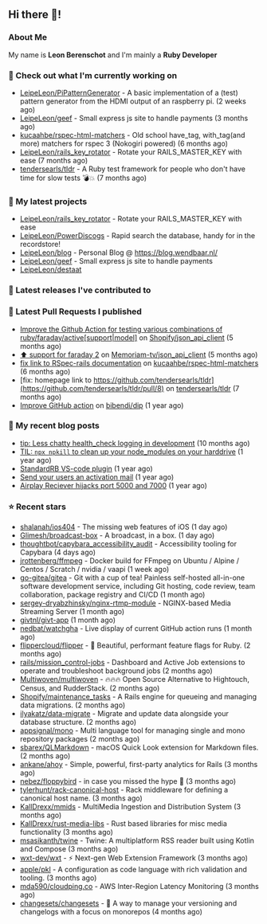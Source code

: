 ## Hi there 👋!

### About Me

My name is **Leon Berenschot** and I'm mainly a **Ruby Developer**
<br>

### 👷 Check out what I'm currently working on

- [LeipeLeon/PiPatternGenerator](https://github.com/LeipeLeon/PiPatternGenerator) - A basic implementation of a (test) pattern generator from the HDMI output of an raspberry pi. (2 weeks ago)
- [LeipeLeon/geef](https://github.com/LeipeLeon/geef) - Small express js site to handle payments (3 months ago)
- [kucaahbe/rspec-html-matchers](https://github.com/kucaahbe/rspec-html-matchers) - Old school have_tag, with_tag(and more) matchers for rspec 3 (Nokogiri powered) (6 months ago)
- [LeipeLeon/rails_key_rotator](https://github.com/LeipeLeon/rails_key_rotator) - Rotate your RAILS_MASTER_KEY with ease (7 months ago)
- [tendersearls/tldr](https://github.com/tendersearls/tldr) - A Ruby test framework for people who don&#39;t have time for slow tests 💣💥 (7 months ago)

### 🌱 My latest projects

- [LeipeLeon/rails_key_rotator](https://github.com/LeipeLeon/rails_key_rotator) - Rotate your RAILS_MASTER_KEY with ease
- [LeipeLeon/PowerDiscogs](https://github.com/LeipeLeon/PowerDiscogs) - Rapid search the database, handy for in the recordstore!
- [LeipeLeon/blog](https://github.com/LeipeLeon/blog) - Personal Blog @ https://blog.wendbaar.nl/
- [LeipeLeon/geef](https://github.com/LeipeLeon/geef) - Small express js site to handle payments
- [LeipeLeon/destaat](https://github.com/LeipeLeon/destaat)

### 🔭 Latest releases I've contributed to


### 🔨 Latest Pull Requests I published

- [Improve the Github Action for testing various combinations of ruby/faraday/active[support|model]](https://github.com/Shopify/json_api_client/pull/3) on [Shopify/json_api_client](https://github.com/Shopify/json_api_client) (5 months ago)
- [⬆️ support for faraday 2](https://github.com/Memoriam-tv/json_api_client/pull/1) on [Memoriam-tv/json_api_client](https://github.com/Memoriam-tv/json_api_client) (5 months ago)
- [fix link to RSpec-rails documentation](https://github.com/kucaahbe/rspec-html-matchers/pull/81) on [kucaahbe/rspec-html-matchers](https://github.com/kucaahbe/rspec-html-matchers) (6 months ago)
- [fix: homepage link to https://github.com/tendersearls/tldr](https://github.com/tendersearls/tldr/pull/8) on [tendersearls/tldr](https://github.com/tendersearls/tldr) (7 months ago)
- [Improve GitHub action](https://github.com/bibendi/dip/pull/159) on [bibendi/dip](https://github.com/bibendi/dip) (1 year ago)

### 📜 My recent blog posts

- [tip: Less chatty health_check logging in development](https://www.wendbaar.nl/posts/2023/07/tip_less_chatty_health_check_logging_in_development) (10 months ago)
- [TIL: `npx npkill` to clean up your node_modules on your harddrive](https://www.wendbaar.nl/posts/2023/03/til_npx_npkill_to_clean_up_your_node_modules_on_your_harddrive) (1 year ago)
- [StandardRB VS-code plugin](https://www.wendbaar.nl/posts/2023/02/standardrb_vscode_plugin) (1 year ago)
- [Send your users an activation mail](https://www.wendbaar.nl/posts/2023/02/send_your_users_an_activation_mail) (1 year ago)
- [Airplay Reciever hijacks port 5000 and 7000](https://www.wendbaar.nl/posts/2023/02/airplay_reciever_hijacks_port_5000_and_7000) (1 year ago)

### ⭐ Recent stars

- [shalanah/ios404](https://github.com/shalanah/ios404) - The missing web features of iOS (1 day ago)
- [Glimesh/broadcast-box](https://github.com/Glimesh/broadcast-box) - A broadcast, in a box.  (1 day ago)
- [thoughtbot/capybara_accessibility_audit](https://github.com/thoughtbot/capybara_accessibility_audit) - Accessibility tooling for Capybara (4 days ago)
- [jrottenberg/ffmpeg](https://github.com/jrottenberg/ffmpeg) - Docker build for FFmpeg on Ubuntu / Alpine / Centos / Scratch / nvidia / vaapi (1 week ago)
- [go-gitea/gitea](https://github.com/go-gitea/gitea) - Git with a cup of tea! Painless self-hosted all-in-one software development service, including Git hosting, code review, team collaboration, package registry and CI/CD (1 month ago)
- [sergey-dryabzhinsky/nginx-rtmp-module](https://github.com/sergey-dryabzhinsky/nginx-rtmp-module) - NGINX-based Media Streaming Server (1 month ago)
- [givtnl/givt-app](https://github.com/givtnl/givt-app) (1 month ago)
- [nedbat/watchgha](https://github.com/nedbat/watchgha) - Live display of current GitHub action runs (1 month ago)
- [flippercloud/flipper](https://github.com/flippercloud/flipper) - 🐬 Beautiful, performant feature flags for Ruby. (2 months ago)
- [rails/mission_control-jobs](https://github.com/rails/mission_control-jobs) - Dashboard and Active Job extensions to operate and troubleshoot background jobs (2 months ago)
- [Multiwoven/multiwoven](https://github.com/Multiwoven/multiwoven) - 🔥🔥🔥 Open Source Alternative to Hightouch, Census, and RudderStack. (2 months ago)
- [Shopify/maintenance_tasks](https://github.com/Shopify/maintenance_tasks) - A Rails engine for queueing and managing data migrations. (2 months ago)
- [ilyakatz/data-migrate](https://github.com/ilyakatz/data-migrate) - Migrate and update data alongside your database structure. (2 months ago)
- [appsignal/mono](https://github.com/appsignal/mono) - Multi language tool for managing single and mono repository packages (2 months ago)
- [sbarex/QLMarkdown](https://github.com/sbarex/QLMarkdown) - macOS Quick Look extension for Markdown files. (2 months ago)
- [ankane/ahoy](https://github.com/ankane/ahoy) - Simple, powerful, first-party analytics for Rails (3 months ago)
- [nebez/floppybird](https://github.com/nebez/floppybird) - in case you missed the hype 🐥 (3 months ago)
- [tylerhunt/rack-canonical-host](https://github.com/tylerhunt/rack-canonical-host) - Rack middleware for defining a canonical host name. (3 months ago)
- [KallDrexx/mmids](https://github.com/KallDrexx/mmids) - MultiMedia Ingestion and Distribution System (3 months ago)
- [KallDrexx/rust-media-libs](https://github.com/KallDrexx/rust-media-libs) - Rust based libraries for misc media functionality (3 months ago)
- [msasikanth/twine](https://github.com/msasikanth/twine) - Twine: A multiplatform RSS reader built using Kotlin and Compose (3 months ago)
- [wxt-dev/wxt](https://github.com/wxt-dev/wxt) - ⚡ Next-gen Web Extension Framework (3 months ago)
- [apple/pkl](https://github.com/apple/pkl) - A configuration as code language with rich validation and tooling. (3 months ago)
- [mda590/cloudping.co](https://github.com/mda590/cloudping.co) - AWS Inter-Region Latency Monitoring (3 months ago)
- [changesets/changesets](https://github.com/changesets/changesets) - 🦋       A way to manage your versioning and changelogs with a focus on monorepos (4 months ago)
